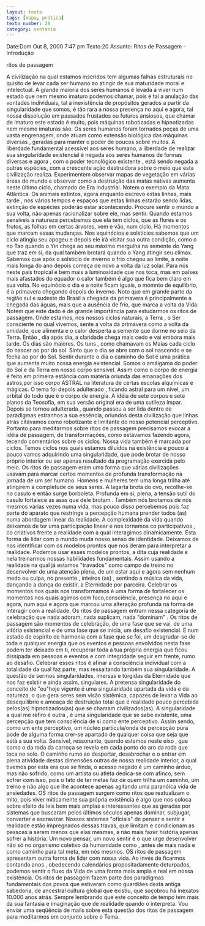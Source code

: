 ```yaml
---
layout: texto
tags: [mapa, prática]
texto_number: 20
category: ventania
---
```

Date:Dom Out 8, 2000 7:47 pm
Texto:20
Assunto: Ritos de Passagem - Introdução

ritos de passagem

A civilização na qual estamos inseridos tem algumas falhas estruturais no quisito de levar cada ser humano ao atingir de sua maturidade moral e intelectual. 
A grande maioria dos seres humanos é levada a viver num estado que nem mesmo imaturo podemos chamar, pois é tal a anulação das vontades individuais, tal a inexistência de propósitos gerados a partir da singularidade que somos, é tão rara a nossa presença no aqui e agora, tal nossa dissolução em passados frustados ou futuros ansiosos, que chamar de imaturo este estado é muito, pois máquinas robotizadas e hipnotizadas nem mesmo imaturas são. 
Os seres humanos foram tornados peças de uma vasta engrenagem, onde atuam como extensão biológica das máquinas diversas , geradas para manter o poder de poucos sobre muitos. 
A liberdade fundamental acessível aos seres humano, a liberdade de realizar sua singularidade existencial é negada aos seres humanos de formas diversas e agora , com o poder tecnológico existente , está sendo negada a outras espécies, com a crescente ação destruidora sobre o meio que esta civilização realiza. 
Experimentem observar mapas de vegetação em várias áreas do mundo e observar como a destruição das matas nativas aumenta neste último ciclo, chamado de Era Industrial. 
Notem o exemplo da Mata Atlântica. 
Os animais extintos, agora enquanto escrevo estas linhas, mais tarde , nos vários tempos e espaços que estas linhas estarão sendo lidas, extinção de espécies poderão estar acontecendo. 
Procure sentir o mundo a sua volta, não apenas racionalizar sobre ele, mas sentir. 
Quando estamos sensíveis a natureza percebemos que ela tem ciclos, que as flores e os frutos, as folhas em certas árvores, vem e vão, num ciclo. 
Há momentos que marcam essas mudanças. 
Nos equinócios e solstícios sabemos que um ciclo atingiu seu apogeu e depois ele irá visitar sua outra condição, como o no Tao quando o Yin chega ao seu máximo mergulha na semente do Yang que traz em si, da qual também brotará quando o Yang atingir seu clímax. 
Sabemos que após o solstício de inverno o frio chegou ao limite, a noite mais longa do ano depois começa de novo a volta da luz solar. 
Para nós neste país tropical é bem mais a luminosidade que nos toca, mas em países mais afastados do equador o calor também é algo que fica bem claro em sua volta. 
No equinócio o dia e a noite ficam iguais, o momnto de equilíbrio, é a primavera chegando depois do inverno. 
Noto que em grande parte da região sul e sudeste do Brasil a chegada da primavera é principalmente a chegada das águas, mais que a ausência de frio, que marca a volta da Vida. 
Notem que este dado é de grande importância para estudarmos os ritos de passagem. 
Onde estamos, nos nossos ciclos naturais, a Terra , o Ser consciente no qual vivemos, sente a volta da primavera como a volta da umidade, que alimenta e o calor desperta a semente que dorme no seio da Terra. 
Então , dia após dia, a claridade chega mais cedo e vai embora mais tarde. 
Os dias são maiores. 
Os tuns , como chamavam os Maias cada ciclo do nascer ao por do sol. 
Sinto que o dia se abre com o sol nascendo e se fecha ao por do Sol. 
Sentir durante o dia o caminho do Sol é uma prática que aumenta muito nossa energia existencial. 
Somos o amálgama do poder do Sol e da Terra em nosso corpo sensível. 
Assim como o corpo de energia é feito em primeira estância com matéria oriunda das emanações dos astros,por isso corpo ASTRAL na literatura de certas escolas alquímicas e mágicas. 
O tema foi depois adulterado , ficando astral para um nível, um orbital do todo que é o corpo de energia. 
A idéia de sete corpos e sete planos da Teosofia, em sua versão original era de uma sutileza ímpar. 
Depois se tornou adulterada , quando passou a ser lida dentro de paradigmas estranhos a sua essência, oriundos desta civilização que linhas atrás citávamos como robotizante e limitante do nosso potencial perceptivo. 
Portanto para meditarmos sobre ritos de passagem precisamos evocar a idéia de passagem, de transformações, como estávamos fazendo agora, tecendo comentários sobre os ciclos. 
Nossa vida também é marcada por ciclos. 
Temos ciclos nos quais estamos diluídos na existência e pouco a pouco vamos adquirindo uma singularidade, que pode brotar de nosso próprio interior ou ser apenas resultado da programação exercida pelo meio. 
Os ritos de passagem eram uma forma que várias civilizações usavam para marcar certos momentos de profunda transformação na jornada de um ser humano. 
Homens e mulheres tem uma longa trilha até atingirem a completude de seus seres. 
A lagarta brota do ovo, recolhe-se no casulo e então surge borboleta. 
Profunda em si, plena, a tensão sutil do casulo fortalece as asas que dele brotam . 
Também nós brotamos de nós mesmos várias vezes numa vida, mas pouco disso percebemos pois faz parte do aparato que restringe a percepção humana prender todos (as) numa abordagem linear da realidade. 
A complexidade da vida quando deixamos de ter uma participação linear e nos tornamos co participativos , co criativos frente a realidade com a qual interagimos dinamicamente. 
Esta forma de lidar com o mundo muda nosso senso de identidade. 
Deixamos de nos identificar com os modelos prontos que nos deram para interpretar a realidade. 
Podemos usar esses modelos prontos, a dita cuja realidade e nela treinarmos nossas habilidades fundamentais. 
Assim usando a realidade na qual já estamos "travados" como campo de treino no desenvolver de uma atenção plena, de um estar aqui e agora sem nenhum medo ou culpa, no presente , inteiros (as) , sentindo a música da vida, dançando a dança do existir, a Eternidade por parceira. 
Celebrar os momentos nos quais nos transformamos é uma forma de fortalecer os momentos nos quais agimos com foco,consciência, presença no aqui e agora, num aqui e agora que marcou uma alteração profunda na forma de interagir com a realidade. 
Os ritos de passagem entram nessa categoria de celebração que nada adoram, nada suplicam, nada "dominam" . 
Os ritos de passagem são momentos de celebração, de uma fase que se vai, de uma vitória existencial e de uma fase que se inicia, um desafio existencial. 
E num estado de espirito de harmonia com a fase que se foi, um desgrudar-se de toda e qualquer energia que os eventos e pessoas envolvidos nesta fase podem ter deixado em ti, recuperar toda a tua própria energia que ficou dissipada em pessoas e eventos e com integridade seguir em frente, rumo ao desafio. 
Celebrar esses ritos é afinar a consciência individual com a totalidade da qual faz parte, mas ressaltando também sua singularidade. 
A questão de sermos singularidades, imersas e túrgidas da Eternidade que nos faz existir e ainda assim, singulares. 
A pretensa singularidade do conceito de "eu"hoje vigente é uma singularidade apartada da vida e da natureza, o que gera seres sem visão sistêmica, capazes de levar a Vida ao desequilíbrio e ameaça de destruição total que é realidade pouco percebida pelos(as) hipnotizados(as) que se chamam civilizados(as). 
A singularidade a qual me refiro é outra , é uma singularidade que se sabe existente, uma percepção que tem consciência de si como ente perceptivo. 
Assim sendo, como um ente perceptivo, um núcleo partícula/onda de percepção pura pode de alguma forma crer-se apartado de qualquer coisa que seja que está a sua volta. 
Sensível, ressonante, quando estamos neste eixo , que como o da roda da carroça se revela em cada ponto do aro da roda que toca no solo. 
O caminho rumo ao despertar, desabrochar e o entrar em plena atividade destas dimensões outras de nossa realidade interior, a qual tivemos por esta era que se finda, o acesso negado é um caminho árduo, mas não sofrido, como um artista ou atleta dedica-se com afinco, sem sofrer com isso, pois o fato de ter metas faz de quem trilha um caminho, um treino e não algo que lhe acontece apenas agitando uma paranóica vida de ansiedades. 
OS ritos de passagem surgem como ritos que reatualizam o mito, pois viver miticamente sua própria existência é algo que nos coloca sobre efeito de leis bem mais amplas e interessantes que as geradas por sistemas que buscaram pelos últimos séculos apenas dominar, subjugar, converter e escravizar. 
Nossos sistemas "oficiais" de pensar e sentir a realidade estão impregnados dessas travas, que limitam e condicionam as pessoas a serem menos que elas mesmas, a não mais fazer história,apenas sofrer a história. 
Um novo pensar, um novo sentir é o que urge desenvolver não só no organismo coletivo da humanidade como , antes de mais nada e como caminho para tal meta, em nós mesmos. 
OS ritos de passagem apresentam outra forma de lidar com nossa vida. 
Ao invés de ficarmos contando anos , obedecendo calendários propositadamente deturpados, podemos sentir o fluxo da Vida de uma forma mais ampla e real em nossa existência. 
Os ritos de passagem fazem parte dos paradigmas fundamentais dos povos que estiveram como guardiães desta antiga sabedoria, de ancestral cultura global que existiu, que soçobrou há inexatos 10.000 anos atrás. 
Sempre lembrando que este conceito de tempo tem mais da sua fantasia e imaginação que de realidade quando o interpreta. 
Vou enviar uma seqüência de mails sobre esta questão dos ritos de passagem para meditarmos em conjunto sobre o Tema.